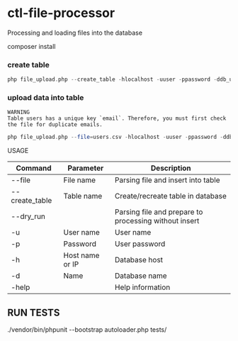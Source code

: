 # ctl-file-processor
Processing and loading files into the database

composer install

### create table
```php
php file_upload.php --create_table -hlocalhost -uuser -ppassword -ddb_users
```

### upload data into table
```
WARNING
Table users has a unique key `email`. Therefore, you must first check the file for duplicate emails.
```
```php
php file_upload.php --file=users.csv -hlocalhost -uuser -ppassword -ddb_users
```



USAGE

| Command | Parameter | Description |
| ---------- | ---------- | ---------- |
| --file           | File name       |  Parsing file and insert into table|
| --create_table   | Table name      |  Create/recreate table in database |
| --dry_run        |                 |  Parsing file and prepare to processing without insert |
| -u               | User name       |  User name |
| -p               | Password        |  User password |
| -h               | Host name or IP |  Database host |
| -d               | Name            |  Database name |
| -help            |                 |  Help information |

## RUN TESTS
./vendor/bin/phpunit --bootstrap autoloader.php tests/

